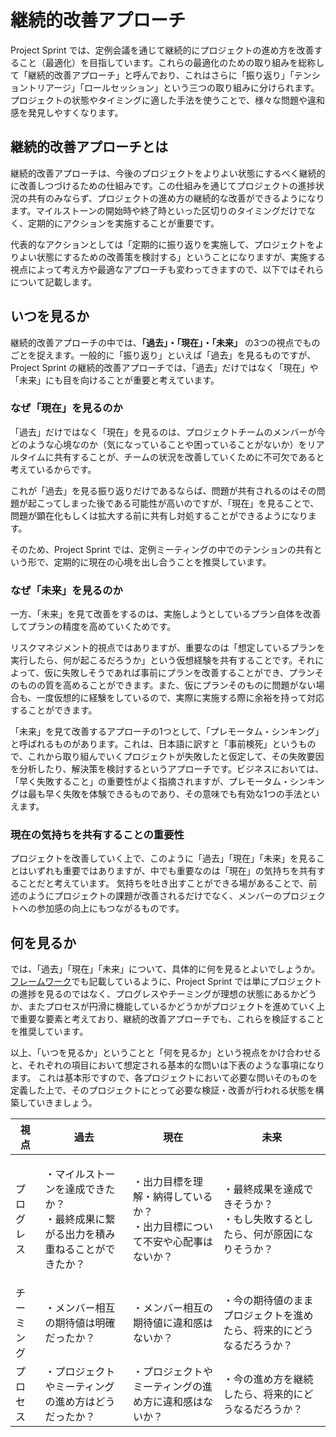 # 継続的改善アプローチ

Project Sprint では、定例会議を通じて継続的にプロジェクトの進め方を改善すること（最適化）を目指しています。これらの最適化のための取り組みを総称して「継続的改善アプローチ」と呼んでおり、これはさらに「振り返り」「テンショントリアージ」「ロールセッション」という三つの取り組みに分けられます。プロジェクトの状態やタイミングに適した手法を使うことで、様々な問題や違和感を発見しやすくなります。

## **継続的改善アプローチとは**

継続的改善アプローチは、今後のプロジェクトをよりよい状態にするべく継続的に改善しつづけるための仕組みです。この仕組みを通じてプロジェクトの進捗状況の共有のみならず、プロジェクトの進め方の継続的な改善ができるようになります。マイルストーンの開始時や終了時といった区切りのタイミングだけでなく、定期的にアクションを実施することが重要です。

代表的なアクションとしては「定期的に振り返りを実施して、プロジェクトをよりよい状態にするための改善策を検討する」ということになりますが、実施する視点によって考え方や最適なアプローチも変わってきますので、以下ではそれらについて記載します。

## **いつを見るか**

継続的改善アプローチの中では、**「過去」・「現在」・「未来」** の3つの視点でものごとを捉えます。一般的に「振り返り」といえば「過去」を見るものですが、Project Sprint の継続的改善アプローチでは、「過去」だけではなく「現在」や「未来」にも目を向けることが重要と考えています。

### **なぜ「現在」を見るのか**

「過去」だけではなく「現在」を見るのは、プロジェクトチームのメンバーが今どのような心境なのか（気になっていることや困っていることがないか）をリアルタイムに共有することが、チームの状況を改善していくために不可欠であると考えているからです。

これが「過去」を見る振り返りだけであるならば、問題が共有されるのはその問題が起こってしまった後である可能性が高いのですが、「現在」を見ることで、問題が顕在化もしくは拡大する前に共有し対処することができるようになります。

そのため、Project Sprint では、定例ミーティングの中でのテンションの共有という形で、定期的に現在の心境を出し合うことを推奨しています。

### **なぜ「未来」を見るのか**

一方、「未来」を見て改善をするのは、実施しようとしているプラン自体を改善してプランの精度を高めていくためです。

リスクマネジメント的視点ではありますが、重要なのは「想定しているプランを実行したら、何が起こるだろうか」という仮想経験を共有することです。それによって、仮に失敗しそうであれば事前にプランを改善することができ、プランそのものの質を高めることができます。また、仮にプランそのものに問題がない場合も、一度仮想的に経験をしているので、実際に実施する際に余裕を持って対応することができます。

「未来」を見て改善するアプローチの1つとして、「プレモータム・シンキング」と呼ばれるものがあります。これは、日本語に訳すと「事前検死」というもので、これから取り組んでいくプロジェクトが失敗したと仮定して、その失敗要因を分析したり、解決策を検討するというアプローチです。ビジネスにおいては、「早く失敗すること」の重要性がよく指摘されますが、プレモータム・シンキングは最も早く失敗を体験できるものであり、その意味でも有効な1つの手法といえます。

### **現在の気持ちを共有することの重要性**

プロジェクトを改善していく上で、このように「過去」「現在」「未来」を見ることはいずれも重要ではありますが、中でも重要なのは「現在」の気持ちを共有することだと考えています。 気持ちを吐き出すことができる場があることで、前述のようにプロジェクトの課題が改善されるだけでなく、メンバーのプロジェクトへの参加感の向上にもつながるものです。

## **何を見るか**

では、「過去」「現在」「未来」について、具体的に何を見るとよいでしょうか。 [フレームワーク](../framework.md)でも記載しているように、Project Sprint では単にプロジェクトの進捗を見るのではなく、プログレスやチーミングが理想の状態にあるかどうか、またプロセスが円滑に機能しているかどうかがプロジェクトを進めていく上で重要な要素と考えており、継続的改善アプローチでも、これらを検証することを推奨しています。

以上、「いつを見るか」ということと「何を見るか」という視点をかけ合わせると、それぞれの項目において想定される基本的な問いは下表のような事項になります。 これは基本形ですので、各プロジェクトにおいて必要な問いそのものを定義した上で、そのプロジェクトにとって必要な検証・改善が行われる状態を構築していきましょう。

| 視点    | 過去                                                         | 現在                                                              | 未来                                              |
| ----- | ---------------------------------------------------------- | --------------------------------------------------------------- | ----------------------------------------------- |
| プログレス | <p>・マイルストーンを達成できたか？<br>・最終成果に繋がる出力を積み重ねることができたか？</p> | <p>・出力目標を理解・納得しているか？<br>・出力目標について不安や心配事はないか？</p> | <p>・最終成果を達成できそうか？<br>・もし失敗するとしたら、何が原因になりそうか？</p> |
| チーミング | ・メンバー相互の期待値は明確だったか？                                        | ・メンバー相互の期待値に違和感はないか？                                            | ・今の期待値のままプロジェクトを進めたら、将来的にどうなるだろうか？              |
| プロセス  | ・プロジェクトやミーティングの進め方はどうだったか？                                 | ・プロジェクトやミーティングの進め方に違和感はないか？                                     | ・今の進め方を継続したら、将来的にどうなるだろうか？                      |
